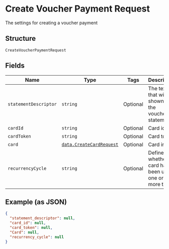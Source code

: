 
# Create Voucher Payment Request

The settings for creating a voucher payment

## Structure

`CreateVoucherPaymentRequest`

## Fields

| Name | Type | Tags | Description |
|  --- | --- | --- | --- |
| `statementDescriptor` | `string` | Optional | The text that will be shown on the voucher's statement |
| `cardId` | `string` | Optional | Card id |
| `cardToken` | `string` | Optional | Card token |
| `card` | [`data.CreateCardRequest`](../../doc/models/create-card-request.md) | Optional | Card info |
| `recurrencyCycle` | `string` | Optional | Defines whether the card has been used one or more times. |

## Example (as JSON)

```json
{
  "statement_descriptor": null,
  "card_id": null,
  "card_token": null,
  "Card": null,
  "recurrency_cycle": null
}
```

